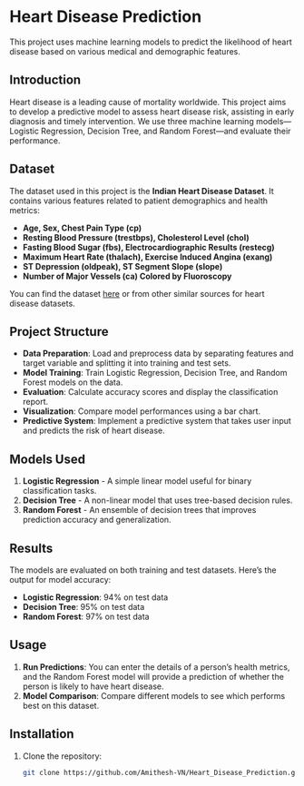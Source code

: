 # Heart Disease Prediction

This project uses machine learning models to predict the likelihood of heart disease based on various medical and demographic features.

## Introduction
Heart disease is a leading cause of mortality worldwide. This project aims to develop a predictive model to assess heart disease risk, assisting in early diagnosis and timely intervention. We use three machine learning models—Logistic Regression, Decision Tree, and Random Forest—and evaluate their performance.

## Dataset
The dataset used in this project is the **Indian Heart Disease Dataset**. It contains various features related to patient demographics and health metrics:
- **Age, Sex, Chest Pain Type (cp)**
- **Resting Blood Pressure (trestbps), Cholesterol Level (chol)**
- **Fasting Blood Sugar (fbs), Electrocardiographic Results (restecg)**
- **Maximum Heart Rate (thalach), Exercise Induced Angina (exang)**
- **ST Depression (oldpeak), ST Segment Slope (slope)**
- **Number of Major Vessels (ca) Colored by Fluoroscopy**

You can find the dataset [here](https://www.kaggle.com/datasets/johnsmith88/heart-disease-dataset) or from other similar sources for heart disease datasets.

## Project Structure
- **Data Preparation**: Load and preprocess data by separating features and target variable and splitting it into training and test sets.
- **Model Training**: Train Logistic Regression, Decision Tree, and Random Forest models on the data.
- **Evaluation**: Calculate accuracy scores and display the classification report.
- **Visualization**: Compare model performances using a bar chart.
- **Predictive System**: Implement a predictive system that takes user input and predicts the risk of heart disease.

## Models Used
1. **Logistic Regression** - A simple linear model useful for binary classification tasks.
2. **Decision Tree** - A non-linear model that uses tree-based decision rules.
3. **Random Forest** - An ensemble of decision trees that improves prediction accuracy and generalization.

## Results
The models are evaluated on both training and test datasets. Here’s the output for model accuracy:
- **Logistic Regression**: 94% on test data
- **Decision Tree**: 95% on test data
- **Random Forest**: 97% on test data

## Usage
1. **Run Predictions**: You can enter the details of a person’s health metrics, and the Random Forest model will provide a prediction of whether the person is likely to have heart disease.
2. **Model Comparison**: Compare different models to see which performs best on this dataset.

## Installation
1. Clone the repository:
   ```bash
   git clone https://github.com/Amithesh-VN/Heart_Disease_Prediction.git
